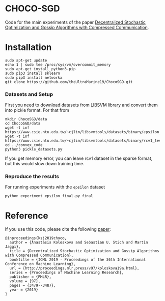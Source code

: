 # CHOCO-SGD

Code for the main experiments of the paper [Decentralized Stochastic Optimization and Gossip Algorithms with Compressed Communication](https://arxiv.org/abs/1902.00340). 

# Installation

```
sudo apt-get update
echo 1 | sudo tee /proc/sys/vm/overcommit_memory
sudo apt-get install python3-pip
sudo pip3 install sklearn
sudo pip3 install networkx
git clone https://github.com/theUltraMarine19/ChocoSGD.git
```

### Datasets and Setup

First you need to download datasets from LIBSVM library and convert them into pickle format. For that from
```
mkdir ChocoSGD/data
cd ChocoSGD/data
wget -t inf https://www.csie.ntu.edu.tw/~cjlin/libsvmtools/datasets/binary/epsilon_normalized.bz2
wget -t inf https://www.csie.ntu.edu.tw/~cjlin/libsvmtools/datasets/binary/rcv1_test.binary.bz2
cd ../convex_code
python3 pickle_datasets.py
```
If you get memory error, you can leave rcv1 dataset in the sparse format, but this would slow down training time.

### Reproduce the results

For running experiments with the `epsilon` dataset
```
python experiment_epsilon_final.py final
```


# Reference
If you use this code, please cite the following [paper](http://proceedings.mlr.press/v97/koloskova19a.html):

    @inproceedings{ksj2019choco,
      author = {Anastasia Koloskova and Sebastian U. Stich and Martin Jaggi},
      title = {Decentralized Stochastic Optimization and Gossip Algorithms with Compressed Communication},
      booktitle = {ICML 2019 - Proceedings of the 36th International Conference on Machine Learning},
      url = {http://proceedings.mlr.press/v97/koloskova19a.html},
      series = {Proceedings of Machine Learning Research},
      publisher = {PMLR}, 
      volume = {97},
      pages = {3479--3487},
      year = {2019}
    }
